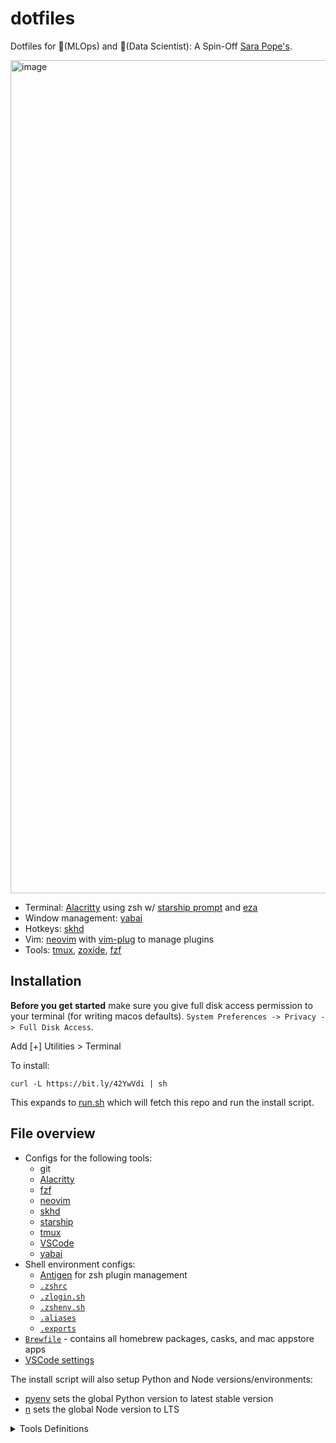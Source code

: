 # dotfiles

Dotfiles for 🦀(MLOps) and 🐲(Data Scientist): A Spin-Off [Sara Pope's](https://github.com/gretzky/dotfiles).

<img width="1333" alt="image" src="https://github.com/Proteusiq/dotfiles/assets/14926709/9046ac0a-33d1-4d03-948f-dc6e293e06b8">


-   Terminal: [Alacritty](https://github.com/jwilm/alacritty) using zsh w/ [starship prompt](https://starship.rs/) and [eza](https://github.com/eza-community/eza)
-   Window management: [yabai](https://github.com/koekeishiya/yabai)
-   Hotkeys: [skhd](https://github.com/koekeishiya/skhd)
-   Vim: [neovim](https://neovim.io/) with [vim-plug](https://github.com/junegunn/vim-plug) to manage plugins
-   Tools: [tmux](https://github.com/tmux/tmux), [zoxide](https://github.com/ajeetdsouza/zoxide), [fzf](https://github.com/junegunn/fzf)

## Installation

**Before you get started** make sure you give full disk access permission to your terminal (for writing macos defaults). `System Preferences -> Privacy -> Full Disk Access`.

Add [+] Utilities > Terminal


To install:

`curl -L https://bit.ly/42YwVdi | sh`

This expands to [run.sh](https://github.com/proteusiq/dotfiles/blob/master/run.sh) which will fetch this repo and run the install script.

## File overview

-   Configs for the following tools:
    -   git
    -   [Alacritty](./alacritty)
    -   [fzf](./fzf)
    -   [neovim](./nvim)
    -   [skhd](./skhd)
    -   [starship](./starship)
    -   [tmux](./tmux)
    -   [VSCode](./vscode)
    -   [yabai](./yabai)
-   Shell environment configs:
    -   [Antigen](https://github.com/zsh-users/antigen) for zsh plugin management
    -   [`.zshrc`](./zsh/.zshrc)
    -   [`.zlogin.sh`](./zsh/.zlogin.sh)
    -   [`.zshenv.sh`](./zsh/.zshenv.sh)
    -   [`.aliases`](./zsh/.aliases)
    -   [`.exports`](./zsh/.exports)
-   [`Brewfile`](./Brewfile) - contains all homebrew packages, casks, and mac appstore apps
-   [VSCode settings](./vscode/settings.json)

The install script will also setup Python and Node versions/environments:

-   [pyenv](https://github.com/pyenv/pyenv) sets the global Python version to latest stable version
-   [n](https://github.com/tj/n) sets the global Node version to LTS

<details><summary>Tools Definitions</summary>
# Command Line Tools
# Utilities and tools to enhance the command line interface experience
brew "ack" # A tool like grep, optimized for programmers
brew "applesimutils" # Apple Simulator Utilities
brew "azure-cli" # Microsoft Azure Command Line Interface
brew "bat" # A cat clone with syntax highlighting and Git integration
brew "bpytop" # Resource monitor that shows usage and stats
brew "binutils" # GNU binary tools for native development
brew "chruby" # Changes the current Ruby
brew "coreutils" # GNU File, Shell, and Text utilities
brew "diffutils" # File comparison utilities
brew "direnv" # Environment switcher for the shell
brew "eza" # Command line utility (placeholder, as not a standard tool)
brew "ffmpeg" # A complete, cross-platform solution to record, convert and stream audio and video
brew "findutils" # GNU `find`, `locate`, `updatedb`, and `xargs` commands
brew "fzf" # Command-line fuzzy finder
brew "gawk" # GNU awk utility
brew "git" # Distributed revision control system
brew "gnu-sed" # GNU implementation of the famous stream editor
brew "gnu-tar" # GNU version of the tar archiving utility
brew "gnu-time" # GNU implementation of the time utility
brew "gnu-which" # GNU implementation of the 'which' utility to find path of executables
brew "gnupg" # GNU Pretty Good Privacy (PGP) package
brew "go" # The Go programming language
brew "grep" # GNU grep, egrep and fgrep
brew "gzip" # GNU compression utility
brew "hyperfine" # A command-line benchmarking tool
brew "jq" # Lightweight and flexible command-line JSON processor
brew "moreutils" # Collection of tools that nobody wrote when UNIX was young
brew "ncdu" # NCurses Disk Usage
brew "neovim" # Ambitious Vim-fork focused on extensibility and agility
brew "node" # Platform built on Chrome's JavaScript runtime for easily building fast, scalable network applications
brew "ollama" # Running Large Language Models offline
brew "pixi" # Fast than mamba: Drop in replacer of Pyenv + Poetry
brew "poetry" # Python package management and dependency resolution
brew "python" # Interpreted, interactive, object-oriented programming language
brew "pyenv" # Python version management
brew "rename" # Perl-powered file rename script with many helpful built-ins
brew "rsync" # Utility that provides fast incremental file transfer
brew "rust" # Safe, concurrent, practical language
brew "screen" # GNU screen, terminal multiplexer
brew "starship" # Cross-shell prompt for astronauts
brew "stow" # Manage installation of multiple softwares in the same directory structure
brew "terraform" # Tool for building, changing, and versioning infrastructure safely and efficiently
brew "tmux" # Terminal multiplexer
brew "tree" # Display directories as trees (with optional color/HTML output)
brew "vim" # Highly configurable text editor built to enable efficient text editing
brew "watchman" # Watch files and take action when they change
brew "wget" # Internet file retriever
brew "yarn" # JavaScript package manager
brew "zlib" # General-purpose lossless data-compression library
brew "zplug" # A next-generation plugin manager for zsh
brew "zsh" # UNIX shell (command interpreter)
brew "zoxide" # A faster way to navigate your filesystem

# Custom Taps (Specialized tools)
brew "koekeishiya/formulae/skhd" # Simple hotkey daemon for macOS
brew "koekeishiya/formulae/yabai" # A tiling window manager for macOS

# GUI Applications (Casks)
# Various applications installed through Homebrew Cask
cask "1password" # Password manager
cask "airpass" # Defeat time-restricted WiFi networks
cask "alacritty" # GPU-accelerated terminal emulator
cask "alfred" # Productivity application for macOS
cask "docker" # Platform to develop, ship, and run applications
cask "dozer" # Hide status bar icons to give your
<details>

### Customization

####  Git
- Be sure to update the user name/email values in the global [gitconfig](./git/.gitconfig)
#### Color Schemes

- Alacritty color scheme is [Snazzy](https://github.com/sindresorhus/terminal-snazzy)
- VSCode/Vim color scheme is [Ayu](https://github.com/dempfi/ayu)

### After Connect and Sync
Configure SSH [Configure](https://docs.github.com/en/authentication/connecting-to-github-with-ssh/generating-a-new-ssh-key-and-adding-it-to-the-ssh-agent) + [Setup](https://docs.github.com/en/authentication/connecting-to-github-with-ssh/adding-a-new-ssh-key-to-your-github-account)

Change dotfile remote url to use ssh: 
`git remote set-url origin git@github.com:Proteusiq/dotfiles.git`

# TODO
Add wirefuard

## Acknowledgements

-   [Sara Pope's](https://github.com/gretzky/dotfiles)
